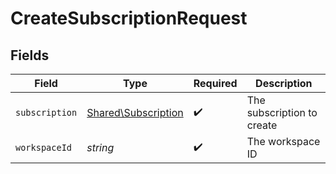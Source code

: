 # CreateSubscriptionRequest


## Fields

| Field                                                      | Type                                                       | Required                                                   | Description                                                |
| ---------------------------------------------------------- | ---------------------------------------------------------- | ---------------------------------------------------------- | ---------------------------------------------------------- |
| `subscription`                                             | [Shared\Subscription](../../Models/Shared/Subscription.md) | :heavy_check_mark:                                         | The subscription to create                                 |
| `workspaceId`                                              | *string*                                                   | :heavy_check_mark:                                         | The workspace ID                                           |